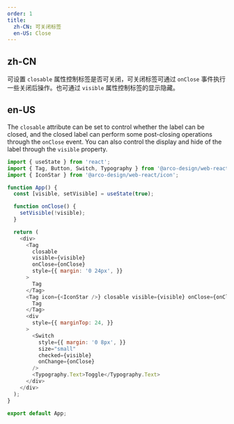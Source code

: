 ```yaml
---
order: 1
title:
  zh-CN: 可关闭标签
  en-US: Close
---
```


## zh-CN

可设置 `closable` 属性控制标签是否可关闭，可关闭标签可通过 `onClose` 事件执行一些关闭后操作。也可通过 `visible` 属性控制标签的显示隐藏。

## en-US

The `closable` attribute can be set to control whether the label can be closed, and the closed label can perform some post-closing operations through the `onClose` event. You can also control the display and hide of the label through the `visible` property.

```js
import { useState } from 'react';
import { Tag, Button, Switch, Typography } from '@arco-design/web-react';
import { IconStar } from '@arco-design/web-react/icon';

function App() {
  const [visible, setVisible] = useState(true);

  function onClose() {
    setVisible(!visible);
  }

  return (
    <div>
      <Tag
        closable
        visible={visible}
        onClose={onClose}
        style={{ margin: '0 24px', }}
      >
        Tag
      </Tag>
      <Tag icon={<IconStar />} closable visible={visible} onClose={onClose}>
        Tag
      </Tag>
      <div
        style={{ marginTop: 24, }}
      >
        <Switch
          style={{ margin: '0 8px', }}
          size="small"
          checked={visible}
          onChange={onClose}
        />
        <Typography.Text>Toggle</Typography.Text>
      </div>
    </div>
  );
}

export default App;
```
